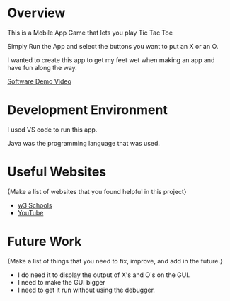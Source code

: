 # Overview

This is a Mobile App Game that lets you play Tic Tac Toe

Simply Run the App and select the buttons you want to put an X or an O.

I wanted to create this app to get my feet wet when making an app and have fun along the way.


[Software Demo Video](https://youtu.be/E8JesddiUn4)

# Development Environment

I used VS code to run this app.

Java was the programming language that was used.

# Useful Websites

{Make a list of websites that you found helpful in this project}
* [w3 Schools](https://www.w3schools.com/)
* [YouTube](https://www.youtube.com/results?search_query=making+a+tic+tac+toe+game+in+java)

# Future Work

{Make a list of things that you need to fix, improve, and add in the future.}
* I do need it to display the output of X's and O's on the GUI.
* I need to make the GUI bigger
* I need to get it run without using the debugger.
